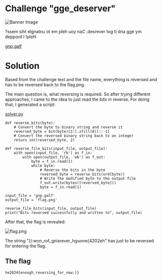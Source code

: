 # Challenge "gge_deserver"
![Banner Image](banner.jpg)

?ssem siht elgnatnu ot em pleh uoy naC .desrever tog ti dna gge ym deppord I !pleH

[gnp.galf](gnp.galf)


# Solution
Based from the challenge text and the file name, everything is reversed and has to be reversed back to the flag.png.

The main question is, what reversing is required. So after trying different approaches, I came to the idea to just read the bits in reverse. For doing that, I generated a script:

[solver.py](solver.py)

    def reverse_bits(byte):
        # Convert the byte to binary string and reverse it
        reversed_byte = bin(byte)[2:].zfill(8)[::-1]
        # Convert the reversed binary string back to an integer
        return int(reversed_byte, 2)

    def reverse_file_bits(input_file, output_file):
        with open(input_file, 'rb') as f_in:
            with open(output_file, 'wb') as f_out:
                byte = f_in.read(1)
                while byte:
                    # Reverse the bits in the byte
                    reversed_byte = reverse_bits(ord(byte))
                    # Write the modified byte to the output file
                    f_out.write(bytes([reversed_byte]))
                    byte = f_in.read(1)

    input_file = 'gnp.galf'
    output_file = 'flag.png'

    reverse_file_bits(input_file, output_file)
    print("Bits reversed successfully and written to", output_file)

After that, the flag is revealed:

![flag.png](flag.png)

The string "}):won_rof_gnisrever_hguone{4202eh" has just to be reversed for entering the flag.

## The flag
    he2024{enough_reversing_for_now:)}
